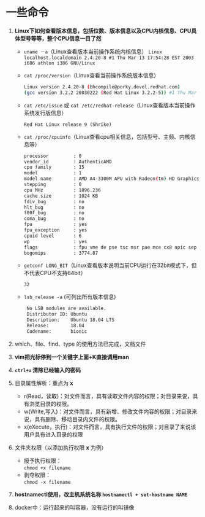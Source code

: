 # 一些命令

1. **Linux下如何查看版本信息，包括位数、版本信息以及CPU内核信息、CPU具体型号等等，整个CPU信息一目了然**
    - `uname －a`（Linux查看版本当前操作系统内核信息）
    `Linux localhost.localdomain 2.4.20-8 #1 Thu Mar 13 17:54:28 EST 2003 i686 athlon i386 GNU/Linux`

    - `cat /proc/version`（Linux查看当前操作系统版本信息）

        ```bash
        Linux version 2.4.20-8 (bhcompile@porky.devel.redhat.com)
        (gcc version 3.2.2 20030222 (Red Hat Linux 3.2.2-5)) #1 Thu Mar 13 17:54:28 EST 2003
        ```

    - `cat /etc/issue` 或 `cat /etc/redhat-release`（Linux查看版本当前操作系统发行版信息）

        `Red Hat Linux release 9 (Shrike)`

    - `cat /proc/cpuinfo`（Linux查看cpu相关信息，包括型号、主频、内核信息等）

        ```bash
        processor         : 0
        vendor_id         : AuthenticAMD  
        cpu family        : 15  
        model             : 1  
        model name        : AMD A4-3300M APU with Radeon(tm) HD Graphics
        stepping          : 0
        cpu MHz           : 1896.236
        cache size        : 1024 KB
        fdiv_bug          : no
        hlt_bug           : no
        f00f_bug          : no
        coma_bug          : no
        fpu               : yes
        fpu_exception     : yes
        cpuid level       : 6
        wp                : yes  
        flags             : fpu vme de pse tsc msr pae mce cx8 apic sep mtrr pge mca cmov pat pse36 clflush mmx fxsr sse sse2 syscall mmxext lm 3dnowext 3dnow
        bogomips          : 3774.87  
        ```  

    - `getconf LONG_BIT`（Linux查看版本说明当前CPU运行在32bit模式下，但不代表CPU不支持64bit）

      `32`

    - `lsb_release -a` (可列出所有版本信息)

       ```bash
        No LSB modules are available.
        Distributor ID: Ubuntu
        Description:    Ubuntu 18.04 LTS
        Release:        18.04
        Codename:       bionic
        ```  

2. which、file、find、type 的使用方法已完成，文档文件

3. **vim把光标停到一个关键字上面+K直接调用man**

4. **`ctrl+u` 清除已经输入的密码**

5. 目录属性解析：重点为 **x**
    - r(Read，读取)：对文件而言，具有读取文件内容的权限；对目录来说，具有浏览目录的权限。
    - w(Write,写入)：对文件而言，具有新增、修改文件内容的权限；对目录来说，具有删除、移动目录内文件的权限。
    - x(eXecute，执行)：对文件而言，具有执行文件的权限；对目录了来说该用户具有进入目录的权限

6. 文件夹权限（以添加执行权限 **x** 为例）
    - 授予执行权限：  
    `chmod +x filename`
    - 剥夺权限：  
    `chmod -x filename`

7. **hostnamectl使用，改主机系统名称 `hostnamectl + set-hostname NAME`**

8. docker中：运行起来的叫容器，没有运行的叫镜像
